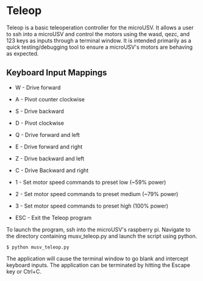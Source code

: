 # Teleop

Teleop is a basic teleoperation controller for the microUSV. It allows a user to ssh into a microUSV and control the motors using the wasd, qezc, and 123 keys as inputs through a terminal window. It is intended primarily as a quick testing/debugging tool to ensure a microUSV's motors are behaving as expected. 

## Keyboard Input Mappings
 - W - Drive forward
 - A - Pivot counter clockwise
 - S - Drive backward
 - D - Pivot clockwise
 
 - Q - Drive forward and left
 - E - Drive forward and right
 - Z - Drive backward and left
 - C - Drive Backward and right
 
 - 1 - Set motor speed commands to preset low (~59% power)
 - 2 - Set motor speed commands to preset medium (~79% power)
 - 3 - Set motor speed commands to preset high (100% power)

 - ESC - Exit the Teleop program

To launch the program, ssh into the microUSV's raspberry pi.  Navigate to the directory containing musv_teleop.py and launch the script using python.

    $ python musv_teleop.py

The application will cause the terminal window to go blank and intercept keyboard inputs. The application can be terminated by hitting the Escape key or Ctrl+C.
